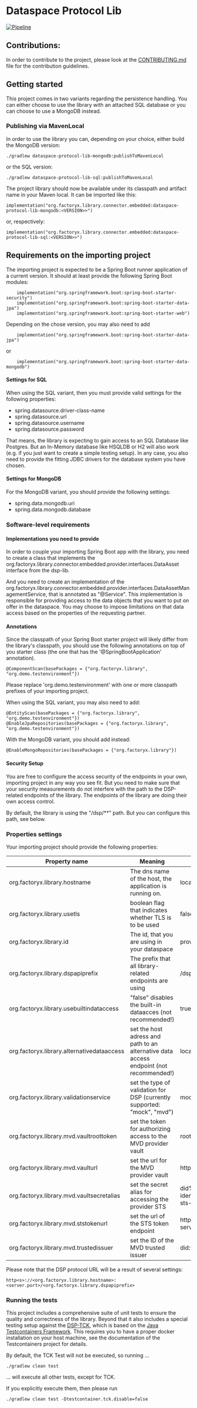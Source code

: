 # Dataspace Protocol Lib
[![Pipeline](https://github.com/factory-x-contributions/dataspace-protocol-lib/actions/workflows/pipeline.yml/badge.svg?logo=GitHub&style=flat-square)](https://github.com/factory-x-contributions/dataspace-protocol-lib/actions/workflows/pipeline.yml)

## Contributions:
In order to contribute to the project, please look at the [CONTRIBUTING.md](/CONTRIBUTING.md) file for the contribution guidelines. 

## Getting started

This project comes in two variants regarding the persistence handling. You can either choose to use the library with 
an attached SQL database or you can choose to use a MongoDB instead. 

### Publishing via MavenLocal

In order to use the library you can, depending on your choice, either build the MongoDB version: 

```
./gradlew dataspace-protocol-lib-mongodb:publishToMavenLocal
```

or the SQL version: 

```
./gradlew dataspace-protocol-lib-sql:publishToMavenLocal
```


The project library should now be available under its classpath and artifact name in your Maven local. It can be imported 
like this: 

```
implementation("org.factoryx.library.connector.embedded:dataspace-protocol-lib-mongodb:<VERSION>>")
```

or, respectively: 
```
implementation("org.factoryx.library.connector.embedded:dataspace-protocol-lib-sql:<VERSION>>")
```


## Requirements on the importing project

The importing project is expected to be a Spring Boot runner application of a current version. It should at least provide 
the following Spring Boot modules: 

```
	implementation("org.springframework.boot:spring-boot-starter-security")
	implementation("org.springframework.boot:spring-boot-starter-data-jpa")
	implementation("org.springframework.boot:spring-boot-starter-web")
```

Depending on the chose version, you may also need to add
```
	implementation("org.springframework.boot:spring-boot-starter-data-jpa")
```

or 
```
	implementation("org.springframework.boot:spring-boot-starter-data-mongodb")
```


#### Settings for SQL
When using the SQL variant, then you must provide valid settings for the following properties:  
- spring.datasource.driver-class-name
- spring.datasource.url
- spring.datasource.username
- spring.datasource.password

That means, the library is expecting to gain access to an SQL Database like Postgres. But an In-Memory database like 
HSQLDB or H2 will also work (e.g. if you just want to create a simple testing setup). In any case, you also need to provide the 
fitting JDBC drivers for the database system you have chosen. 


#### Settings for MongoDB
For the MongoDB variant, you should provide the following settings: 
- spring.data.mongodb.uri
- spring.data.mongodb.database

### Software-level requirements

#### Implementations you need to provide
In order to couple your importing Spring Boot app with the library, you need to create a class that 
implements the org.factoryx.library.connector.embedded.provider.interfaces.DataAsset interface from the dsp-lib. 

And you need to create an implementation of the org.factoryx.library.connector.embedded.provider.interfaces.DataAssetManagementService, that 
is annotated as "@Service". This implementation is responsible for providing access to the data objects that you want to put 
on offer in the dataspace. You may choose to impose limitations on that data access based on the properties of the requesting partner. 

#### Annotations
Since the classpath of your Spring Boot starter project will likely differ from the library's classpath, you should use 
the following annotations on top of you starter class (the one that has the '@SpringBootApplication' annotation). 

```
@ComponentScan(basePackages = {"org.factoryx.library", "org.demo.testenvironment"})
```

Please replace 'org.demo.testenvironment' with one or more classpath prefixes of your importing project. 

When using the SQL variant, you may also need to add: 

```
@EntityScan(basePackages = {"org.factoryx.library", "org.demo.testenvironment"})
@EnableJpaRepositories(basePackages = {"org.factoryx.library", "org.demo.testenvironment"})
```

With the MongoDB variant, you should add instead: 
```
@EnableMongoRepositories(basePackages = {"org.factoryx.library"})
```

#### Security Setup

You are free to configure the access security of the endpoints in your own, importing project in any way you see fit. 
But you need to make sure that your security measurements do not interfere with the path to the DSP-related endpoints of the library. 
The endpoints of the library are doing their own access control. 

By default, the library is using the "/dsp/**" path. But you can configure this path, see below. 

### Properties settings 

Your importing project should provide the following properties: 

| Property name                              | Meaning                                                                                | Default setting                                                        |
|--------------------------------------------|----------------------------------------------------------------------------------------|------------------------------------------------------------------------|
| org.factoryx.library.hostname              | The dns name of the host, the application is running on.                               | localhost                                                              |
| org.factoryx.library.usetls                | boolean flag that indicates whether TLS is to be used                                  | false                                                                  |
| org.factoryx.library.id                    | The id, that you are using in your dataspace                                           | provider                                                               |
| org.factoryx.library.dspapiprefix          | The prefix that all library-related endpoints are using                                | /dsp                                                                   |
| org.factoryx.library.usebuiltindataccess   | "false" disables the built-in dataacces (not recommended!)                             | true                                                                   | 
| org.factoryx.library.alternativedataaccess | set the host adress and path to an alternative data access endpoint (not recommended!) | localhost                                                              |
| org.factoryx.library.validationservice     | set the type of validation for DSP (currently supported: "mock", "mvd")                | mock                                                                   | 
| org.factoryx.library.mvd.vaultroottoken    | set the token for authorizing access to the MVD provider vault                         | root                                                                   | 
| org.factoryx.library.mvd.vaulturl          | set the url for the MVD provider vault                                                 | http://provider-vault:8200                                             | 
| org.factoryx.library.mvd.vaultsecretalias  | set the secret alias for accessing the provider STS                                    | did%3Aweb%3Aprovider-identityhub%253A7083%3Aprovider-sts-client-secret | 
| org.factoryx.library.mvd.ststokenurl       | set the url of the STS token endpoint                                                  | http://provider-sts-service:8082/api/sts/token                         | 
| org.factoryx.library.mvd.trustedissuer     | set the ID of the MVD trusted issuer                                                   | did:web:dataspace-issuer                                               | 



Please note that the DSP protocol URL will be a result of several settings:

```
http<s>://<org.factoryx.library.hostname>:<server.port>/<org.factoryx.library.dspapiprefix>
```
### Running the tests
This project includes a comprehensive suite of unit tests to ensure the quality and correctness of the library. Beyond that 
it also includes a special testing setup against the [DSP-TCK](https://github.com/eclipse-dataspacetck/dsp-tck), which is 
based on the [Java Testcontainers Framework](https://java.testcontainers.org/). This requires you to have a proper 
docker installation on your host machine, see the documentation of the Testcontainers project for details.  

By default, the TCK Test will not be executed, so running ... 

```
./gradlew clean test
```
... will execute all other tests, except for TCK.  

If you explicitly execute them, then please run 

```
./gradlew clean test -Dtestcontainer.tck.disable=false
```








